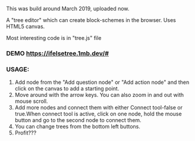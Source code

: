 This was build around March 2019, uploaded now.

A "tree editor" which can create block-schemes in the browser. Uses HTML5 canvas.

Most interesting code is in "tree.js" file
### DEMO https://ifelsetree.1mb.dev/#

### USAGE:
1. Add node from the "Add question node" or "Add action node" and then click on the canvas to add a starting point.
2. Move around with the arrow keys. You can also zoom in and out with mouse scroll.
3. Add more nodes and connect them with either Connect tool-false or true.When connect tool is active, click on one node, hold the mouse button and go to the second node to connect them.
4. You can change trees from the bottom left buttons.
5. Profit???
